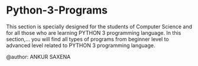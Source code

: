 # Python-3-Programs

This section is specially designed for the students of Computer Science and for all those who are learning PYTHON 3 programming language. In this section,... you will find all types of programs from beginner level to advanced level related to PYTHON 3 programming language.

@author: ANKUR SAXENA
